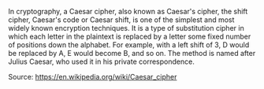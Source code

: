 In cryptography, a Caesar cipher, also known as Caesar's cipher, the shift cipher, Caesar's code or Caesar shift,
is one of the simplest and most widely known encryption techniques.
It is a type of substitution cipher in which each letter in the plaintext is replaced by a letter some fixed number
of positions down the alphabet.
For example, with a left shift of 3, D would be replaced by A, E would become B, and so on.
The method is named after Julius Caesar, who used it in his private correspondence.

Source: https://en.wikipedia.org/wiki/Caesar_cipher
